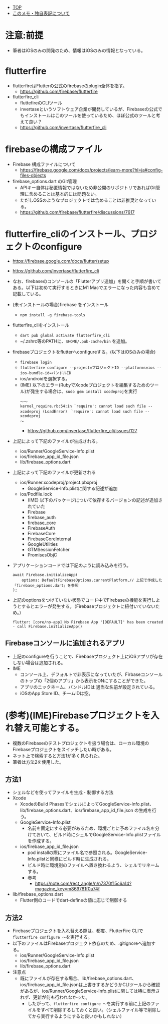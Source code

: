- [TOP](./README.md)
- [このメモ・独自表記について](../README.md)




# 注意:前提
* 筆者はiOSのみの開発のため、情報はiOSのみの情報となっている。

# flutterfire
* flutterfireはFlutterの公式のfirebaseのplugin全体を指す。
    * https://github.com/firebase/flutterfire
* flutterfire_cli
    * fluttefireのCLIツール
    * invertaseというソフトウェア企業が開発しているが、Firebaseの公式でもインストールはこのツールを使っているため、ほぼ公式のツールと考えて良い？
    * https://github.com/invertase/flutterfire_cli

# firebaseの構成ファイル
* Firebase 構成ファイルについて
    * https://firebase.google.com/docs/projects/learn-more?hl=ja#config-files-objects
* firebase_options.dart のGit管理
    * APIキー自体は秘匿情報ではないため非公開のリポジトリであればGit管理に含めることは基本的には問題ない。
    * ただしOSSのようなプロジェクトでは含めることは非推奨となっている。
    * https://github.com/firebase/flutterfire/discussions/7617

# flutterfire_cliのインストール、プロジェクトのconfigure
* https://firebase.google.com/docs/flutter/setup
* https://github.com/invertase/flutterfire_cli
* なお、firebaseのコンソールの「Flutterアプリ追加」を開くと手順が書いてある。以下は初めて実行するときにM1 Macでエラーになった内容も含めて記載している。

* (未インストールの場合)firebase をインストール
    * `npm install -g firebase-tools`
* flutterfire_cliをインストール
    * `dart pub global activate flutterfire_cli`
    * ~/.zshrc等のPATHに、`$HOME/.pub-cache/bin` を追加。
* firebaseプロジェクトをflutterへconfigureする。(以下はiOSのみの場合)
    * `firebase login`
    * `flutterfire configure --project=プロジェクトID --platforms=ios --ios-bundle-id=バンドルID`
    * ios/androidを選択する。
    * (IME) 以下のエラー(RubyでXcodeプロジェクトを編集するためのツール)が発生する場合は、`sudo gem install xcodeproj`を実行
        ```
        〜〜
        kernel_require.rb:54:in `require': cannot load such file -- xcodeproj (LoadError)　`require': cannot load such file -- xcodeproj 
        〜
        ```
        * https://github.com/invertase/flutterfire_cli/issues/127
     
* 上記によって下記のファイルが生成される。
    * ios/Runner/GoogleService-Info.plist
    * ios/firebase_app_id_file.json
    * lib/firebase_options.dart
* 上記によって下記のファイルが更新される
    * ios/Runner.xcodeproj/project.pbxproj
        * GoogleService-Info.plistに関する記述が追加
    * ios/Podfile.lock
        * (IME) 以下のパッケージについて依存するバージョンの記述が追加されていた
        * Firebase 
        * firebase_auth
        * firebase_core
        * FirebaseAuth
        * FirebaseCore
        * FirebaseCoreInternal
        * GoogleUtilities
        * GTMSessionFetcher
        * PromisesObjC
* アプリケーションコードでは下記のように読み込みを行う。
    ```
    await Firebase.initializeApp(
        options: DefaultFirebaseOptions.currentPlatform,// 上記で作成した「firebase_options.dart」を参照
    );
    ```
* 上記のoptionsをつけていない状態でコード中でFirebaseの機能を実行しようとするとエラーが発生する。（Firebaseプロジェクトに紐付いていないため。）
    ```
    flutter: [core/no-app] No Firebase App '[DEFAULT]' has been created - call Firebase.initializeApp()
    ```
## Firebaseコンソールに追加されるアプリ
* 上記のconfigureを行うことで、Firebaseプロジェクト上にiOSアプリが存在しない場合は追加される。
* IME
    * コンソール上、デフォルトで非表示になっていたが、Firbaseコンソールのトップの「2個のアプリ」から表示をONにすることができた。
    * アプリのニックネーム、バンドルIDは  適当な名前が設定されている。
    * iOSのApp Store ID、チームIDは空。

# (参考)(IME)Firebaseプロジェクトを入れ替え可能とする。
* 複数のFirebaseのテストプロジェクトを扱う場合は、ローカル環境のFirebaseプロジェクトをスイッチしたい時がある。
* ネット上で検索すると方法1が多く見られた。
* 筆者は方法2を使用した。
## 方法1
* シェルなどを使ってファイルを生成・制御する方法
* Xcode
    * XcodeのBuild PhasesでシェルによってGoogleService-Info.plist、lib/firebase_options.dart、ios/firebase_app_id_file.json の生成を行う。
    * GoogleService-Info.plist
        * 名前を固定にする必要があるため、環境ごとに予めファイル名を分けておいて、ビルド時にシェルでGoogleService-Info.plistファイルを作成する。
    * ios/firebase_app_id_file.json
        * pod installの際にファイル名で参照される。GoogleService-Info.plistと同様にビルド時に生成される。
        * ビルド時に環境別のファイルへ置き換わるよう、シェルでリネームする。
        * 参考
            * https://note.com/rect_angle/n/n7370f15c6a14?magazine_key=m869781f0a74f
* lib/firebase_options.dart
    * Flutter側のコードでdart-defineの値に応じて制御する
## 方法2
* Firebaseプロジェクトを入れ替える際は、都度、FlutterFire CLIで`flutterfire configure 〜`を実行する。
* 以下のファイルはFirebaseプロジェクト依存のため、.gitignoreへ追加する。
    * ios/Runner/GoogleService-Info.plist
    * ios/firebase_app_id_file.json
    * lib/firebase_options.dart
* 注意点
    * 既にファイルが存在する場合、lib/firebase_options.dart、ios/firebase_app_id_file.jsonは上書きするかどうかCLIツールから確認があるが、ios/Runner/GoogleService-Info.plistに関しては特に表示されず、更新が何も行われなかった。
         * したがって、`flutterfire configure 〜`を実行する前に上記のファイルをすべて削除するしておくと良い。（シェルファイル等で削除してから実行するようにすると良いかもしれない）




